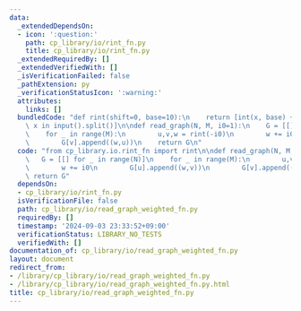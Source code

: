 ```yaml
---
data:
  _extendedDependsOn:
  - icon: ':question:'
    path: cp_library/io/rint_fn.py
    title: cp_library/io/rint_fn.py
  _extendedRequiredBy: []
  _extendedVerifiedWith: []
  _isVerificationFailed: false
  _pathExtension: py
  _verificationStatusIcon: ':warning:'
  attributes:
    links: []
  bundledCode: "def rint(shift=0, base=10):\n    return [int(x, base) + shift for\
    \ x in input().split()]\n\ndef read_graph(N, M, i0=1):\n    G = [[] for _ in range(N)]\n\
    \    for _ in range(M):\n        u,v,w = rint(-i0)\n        w += i0\n        G[u].append((w,v))\n\
    \        G[v].append((w,u))\n    return G\n"
  code: "from cp_library.io.rint_fn import rint\n\ndef read_graph(N, M, i0=1):\n \
    \   G = [[] for _ in range(N)]\n    for _ in range(M):\n        u,v,w = rint(-i0)\n\
    \        w += i0\n        G[u].append((w,v))\n        G[v].append((w,u))\n   \
    \ return G"
  dependsOn:
  - cp_library/io/rint_fn.py
  isVerificationFile: false
  path: cp_library/io/read_graph_weighted_fn.py
  requiredBy: []
  timestamp: '2024-09-03 23:33:52+09:00'
  verificationStatus: LIBRARY_NO_TESTS
  verifiedWith: []
documentation_of: cp_library/io/read_graph_weighted_fn.py
layout: document
redirect_from:
- /library/cp_library/io/read_graph_weighted_fn.py
- /library/cp_library/io/read_graph_weighted_fn.py.html
title: cp_library/io/read_graph_weighted_fn.py
---
```

